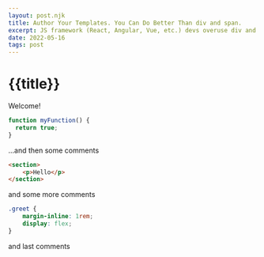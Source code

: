 ```yaml
---
layout: post.njk
title: Author Your Templates. You Can Do Better Than div and span.
excerpt: JS framework (React, Angular, Vue, etc.) devs overuse div and span. That has consequences for both devs and users.
date: 2022-05-16
tags: post
---
```


# {{title}}

Welcome!

```js
function myFunction() {
  return true;
}
```

...and then some comments

```html
<section>
    <p>Hello</p>
</section>
```

and some more comments

```css
.greet {
    margin-inline: 1rem;
    display: flex;
}
```

and last comments